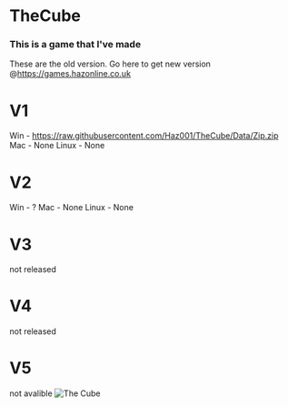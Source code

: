 # TheCube
### This is a game that I've made
These are the old version.
Go here to get new version @https://games.hazonline.co.uk

# V1
Win - https://raw.githubusercontent.com/Haz001/TheCube/Data/Zip.zip
Mac - None
Linux - None
# V2
Win - ?
Mac - None
Linux - None
# V3
not released
# V4
not released
# V5
not avalible
![The Cube](http://games.hazonline.co.uk/Data/Images/Game/The_Cube/thecube2.bmp)
